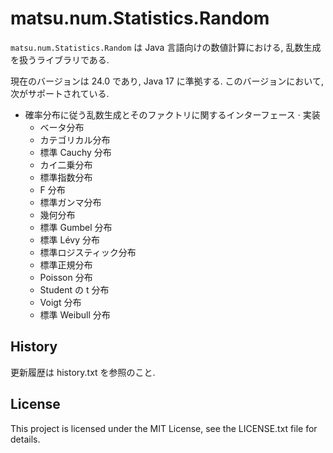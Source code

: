 # matsu.num.Statistics.Random
`matsu.num.Statistics.Random` は Java 言語向けの数値計算における, 
乱数生成を扱うライブラリである.

現在のバージョンは 24.0 であり, Java 17 に準拠する.
このバージョンにおいて, 次がサポートされている.

- 確率分布に従う乱数生成とそのファクトリに関するインターフェース &middot; 実装
    - ベータ分布
    - カテゴリカル分布
    - 標準 Cauchy 分布
    - カイ二乗分布
    - 標準指数分布
    - F 分布
    - 標準ガンマ分布
    - 幾何分布
    - 標準 Gumbel 分布
    - 標準 L&eacute;vy 分布
    - 標準ロジスティック分布
    - 標準正規分布
    - Poisson 分布
    - Student の t 分布
    - Voigt 分布
    - 標準 Weibull 分布

## History
更新履歴は history.txt を参照のこと.

## License

This project is licensed under the MIT License, see the LICENSE.txt file for details.
